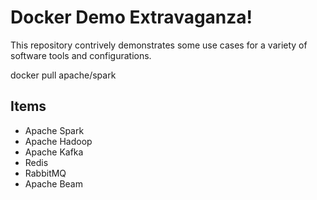 # Docker Demo Extravaganza!

This repository contrively demonstrates some use cases for a variety of
software tools and configurations.

docker pull apache/spark

## Items

- Apache Spark
- Apache Hadoop
- Apache Kafka
- Redis
- RabbitMQ
- Apache Beam
